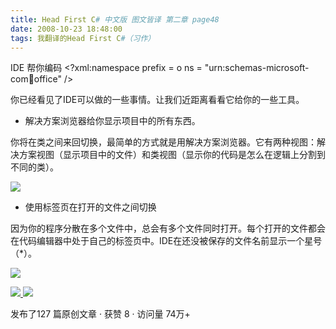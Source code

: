 ```yaml
---
title: Head First C# 中文版 图文皆译 第二章 page48
date: 2008-10-23 18:48:00
tags: 我翻译的Head First C#（习作）
---
```

IDE  帮你编码  <?xml:namespace prefix = o ns = "urn:schemas-microsoft-
com:office:office" />

你已经看见了IDE可以做的一些事情。让我们近距离看看它给你的一些工具。

*  解决方案浏览器给你显示项目中的所有东西。 

你将在类之间来回切换，最简单的方式就是用解决方案浏览器。它有两种视图：解决方案视图（显示项目中的文件）和类视图（显示你的代码是怎么在逻辑上分割到不同的类）。

![](https://p-blog.csdn.net/images/p_blog_csdn_net/cuipengfei1/EntryImages/20081023/%E6%88%AA%E5%9B%BE00633603845225000000.jpg)

*  使用标签页在打开的文件之间切换 

因为你的程序分散在多个文件中，总会有多个文件同时打开。每个打开的文件都会在代码编辑器中处于自己的标签页中。IDE在还没被保存的文件名前显示一个星号（*）。

![](https://p-blog.csdn.net/images/p_blog_csdn_net/cuipengfei1/EntryImages/20081023/%E6%88%AA%E5%9B%BE01633603845225781250.jpg)



[ ![](https://profile.csdnimg.cn/5/2/5/3_cuipengfei1)
![](https://g.csdnimg.cn/static/user-reg-year/1x/11.png)
](https://blog.csdn.net/cuipengfei1)



发布了127 篇原创文章  ·  获赞 8  ·  访问量 74万+

